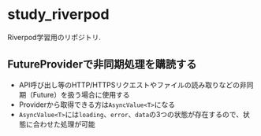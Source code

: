 # study_riverpod

Riverpod学習用のリポジトリ.

## FutureProviderで非同期処理を購読する

* API呼び出し等のHTTP/HTTPSリクエストやファイルの読み取りなどの非同期（Future）を扱う場合に使用する
* Providerから取得できる方は`AsyncValue<T>`になる
* `AsyncValue<T>`には`loading`、`error`、`data`の3つの状態が存在するので、状態に合わせた処理が可能
